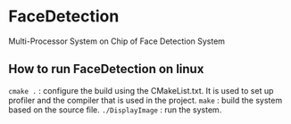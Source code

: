 # FaceDetection
Multi-Processor System on Chip of Face Detection System

## How to run FaceDetection on linux
`cmake .` : configure the build using the CMakeList.txt. It is used to set up profiler and the compiler that is used in the project.
`make` : build the system based on the source file.
`./DisplayImage` : run the system.
